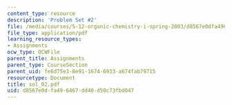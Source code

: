 ```yaml
---
content_type: resource
description: 'Problem Set #2'
file: /media/courses/5-12-organic-chemistry-i-spring-2003/d8567e0dfa496467dd40d50c73fbd047_sol_02.pdf
file_type: application/pdf
learning_resource_types:
- Assignments
ocw_type: OCWFile
parent_title: Assignments
parent_type: CourseSection
parent_uid: fe6d75e3-8e91-1674-6933-a674fab79715
resourcetype: Document
title: sol_02.pdf
uid: d8567e0d-fa49-6467-dd40-d50c73fbd047
---
```

